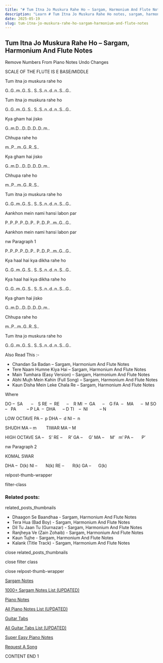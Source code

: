 ```yaml
---
title: "# Tum Itna Jo Muskura Rahe Ho – Sargam, Harmonium And Flute Notes"
description: "Learn # Tum Itna Jo Muskura Rahe Ho notes, sargam, harmonium notations and flute notes. Easy step-by-step tutorial for beginners."
date: 2025-05-19
slug: tum-itna-jo-muskura-rahe-ho-sargam-harmonium-and-flute-notes
---
```


## Tum Itna Jo Muskura Rahe Ho – Sargam, Harmonium And Flute Notes

Remove Numbers From Piano Notes
Undo Changes

SCALE OF THE FLUTE IS E BASE/MIDDLE

Tum itna jo muskura rahe ho

G..G..m..G..S.. S..S..n..d..n..S…G..

Tum itna jo muskura rahe ho

G..G..m..G..S.. S..S..n..d..n..S…G..

Kya gham hai jisko

G..m.D…D..D..D..D..m..

Chhupa rahe ho

m..P…m..G..R..S..

Kya gham hai jisko

G..m.D…D..D..D..D..m..

Chhupa rahe ho

m..P…m..G..R..S..

Tum itna jo muskura rahe ho

G..G..m..G..S.. S..S..n..d..n..S…G..

Aankhon mein nami hansi labon par

P..P..P..P..D..P.. P..D..P…m..G…G..

Aankhon mein nami hansi labon par

nw Paragraph 1

P..P..P..P..D..P.. P..D..P…m..G…G..

Kya haal hai kya dikha rahe ho

G..G..m..G..S.. S..S..n..d..n..S…G..

Kya haal hai kya dikha rahe ho

G..G..m..G..S.. S..S..n..d..n..S…G..

Kya gham hai jisko

G..m.D…D..D..D..D..m..

Chhupa rahe ho

m..P…m..G..R..S..

Tum itna jo muskura rahe ho

G..G..m..G..S.. S..S..n..d..n..S…G..

Also Read This :-

* Chandan Sa Badan – Sargam, Harmonium And Flute Notes
* Tere Naam Humne Kiya Hai – Sargam, Harmonium And Flute Notes
* Main Tumhara (Easy Version) – Sargam, Harmonium And Flute Notes
* Abhi Mujh Mein Kahin (Full Song) – Sargam, Harmonium And Flute Notes
* Kaun Disha Mein Leke Chala Re – Sargam, Harmonium And Flute Notes

Where

DO –  SA       –    S
RE  –  RE      –    R
MI  –  GA      –    G
FA  –   MA      –  M
SO  –   PA         – P
LA  –  DHA      – D
TI    –  NI          – N

LOW OCTAVE
PA –  p
DHA –  d
NI –  n

SHUDH MA – m        TIWAR MA – M

HIGH OCTAVE
SA –    S’
RE –     R’
GA –     G’
MA –     M’   m’
PA –       P’

nw Paragraph 2

KOMAL SWAR

DHA –  D(k)
NI –       N(k)
RE –       R(k)
GA –      G(k)

relpost-thumb-wrapper

filter-class

### Related posts:

related_posts_thumbnails

* Dhaagon Se Baandhaa - Sargam, Harmonium And Flute Notes
* Tera Hua (Bad Boy) - Sargam, Harmonium And Flute Notes
* Dil Tu Jaan Tu (Gurnazar) - Sargam, Harmonium And Flute Notes
* Ranjheya Ve (Zain Zohaib) - Sargam, Harmonium And Flute Notes
* Kaun Tujhe - Sargam, Harmonium And Flute Notes
* Kalank (Title Track) - Sargam, Harmonium And Flute Notes

close related_posts_thumbnails

close filter class

close relpost-thumb-wrapper

[Sargam Notes](https://www.notationsworld.com/sargam-notes.html)

[1000+ Sargam Notes List (UPDATED)](https://www.notationsworld.com/all-songs-list-sargam-notes.html)

[Piano Notes](https://www.notationsworld.com/piano-notes.html)

[All Piano Notes List (UPDATED)](https://www.notationsworld.com/all-songs-list-piano-notes.html)

[Guitar Tabs](https://www.notationsworld.com/guitar-tabs.html)

[All Guitar Tabs List (UPDATED)](https://www.notationsworld.com/all-songs-list-guitar-tabs.html)

[Super Easy Piano Notes](https://studywall.in/)

[Request A Song](https://www.notationsworld.com/request-a-song.html)

CONTENT END 1

